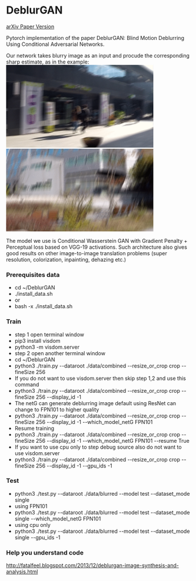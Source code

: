 # DeblurGAN
[arXiv Paper Version](https://arxiv.org/pdf/1711.07064.pdf)

Pytorch implementation of the paper DeblurGAN: Blind Motion Deblurring Using Conditional Adversarial Networks.

Our network takes blurry image as an input and procude the corresponding sharp estimate, as in the example:
<img src="images/animation3.gif" width="400px"/> <img src="images/animation4.gif" width="400px"/>

The model we use is Conditional Wasserstein GAN with Gradient Penalty + Perceptual loss based on VGG-19 activations. Such architecture also gives good results on other image-to-image translation problems (super resolution, colorization, inpainting, dehazing etc.)

### Prerequisites data
- cd ~/DeblurGAN
- ./install_data.sh
- or
- bash -x ./install_data.sh

### Train
- step 1 open terminal window
- pip3 install visdom
- python3 -m visdom.server
- step 2 open another terminal window
- cd ~/DeblurGAN
- python3 ./train.py --dataroot ./data/combined --resize_or_crop crop --fineSize 256
- If you do not want to use visdom.server then skip step 1,2 and use this command
- python3 ./train.py --dataroot ./data/combined --resize_or_crop crop --fineSize 256 --display_id -1
- The netG can generate deblurring image default using ResNet can change to FPN101 to higher quality
- python3 ./train.py --dataroot ./data/combined --resize_or_crop crop --fineSize 256 --display_id -1 --which_model_netG FPN101
- Resume training
- python3 ./train.py --dataroot ./data/combined --resize_or_crop crop --fineSize 256 --display_id -1 --which_model_netG FPN101 --resume True
- If you want to use cpu only to step debug source also do not want to use visdom.server
- python3 ./train.py --dataroot ./data/combined --resize_or_crop crop --fineSize 256 --display_id -1 --gpu_ids -1

### Test
- python3 ./test.py --dataroot ./data/blurred --model test --dataset_mode single
- using FPN101
- python3 ./test.py --dataroot ./data/blurred --model test --dataset_mode single --which_model_netG FPN101
- using cpu only
- python3 ./test.py --dataroot ./data/blurred --model test --dataset_mode single --gpu_ids -1

### Help you understand code
http://fatalfeel.blogspot.com/2013/12/deblurgan-image-synthesis-and-analysis.html
